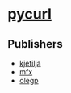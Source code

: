 # [pycurl](https://pypi.org/project/pycurl)



## Publishers
- [kjetilja](https://pypi.org/user/kjetilja)
- [mfx](https://pypi.org/user/mfx)
- [olegp](https://pypi.org/user/olegp)

